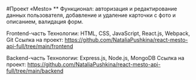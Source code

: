 #Проект «Mesto»
** Функционал: авторизация и редактирование данных пользователя, добавление и удаление карточки с фото и описанием, валидация форм.

Frontend-часть
Технологии: HTML, CSS, JavaScript, React.js, Webpack, Git
Ссылка на проект: https://github.com/NataliaPushkina/react-mesto-api-full/tree/main/frontend

Backend-часть 
Технологии: Express.js, Node.js, MongoDB
Ссылка на проект: https://github.com/NataliaPushkina/react-mesto-api-full/tree/main/backend
